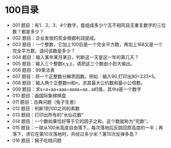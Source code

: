 # 100目录

- 001 题目：有1、2、3、4个数字，能组成多少个互不相同且无重复数字的三位数？都是多少？
- 002 题目：企业发放的奖金根据利润提成。
- 003 题目：一个整数，它加上100后是一个完全平方数，再加上168又是一个完全平方数，请问该数是多少？
- 004 题目：输入某年某月某日，判断这一天是这一年的第几天？
- 005 题目：输入三个整数x,y,z，请把这三个数由小到大输出。
- 006 题目：99乘法表
- 007 题目：将一个正整数分解质因数。例如：输入90,打印出90=2*3*3*5。
- 008 题目：输入两个正整数m和n，求其最大公约数和最小公倍数。
- 009 题目：求s=a+aa+aaa+aaaa+aa...a的值，其中a是一个数字
- 010 题目：画国际象棋棋盘
- 011 题目：古典问题（兔子生崽）
- 012 题目：判断1到100之间的素数
- 013 题目：打印出所有的"水仙花数"
- 014 题目：一个数如果恰好等于它的因子之和，这个数就称为"完数"。
- 015 题目：一球从100米高度自由落下，每次落地后反跳回原高度的一半；再落下，求它在第10次落地时，共经过多少米？第10次反弹多高？
- 016 题目：猴子吃桃问题




